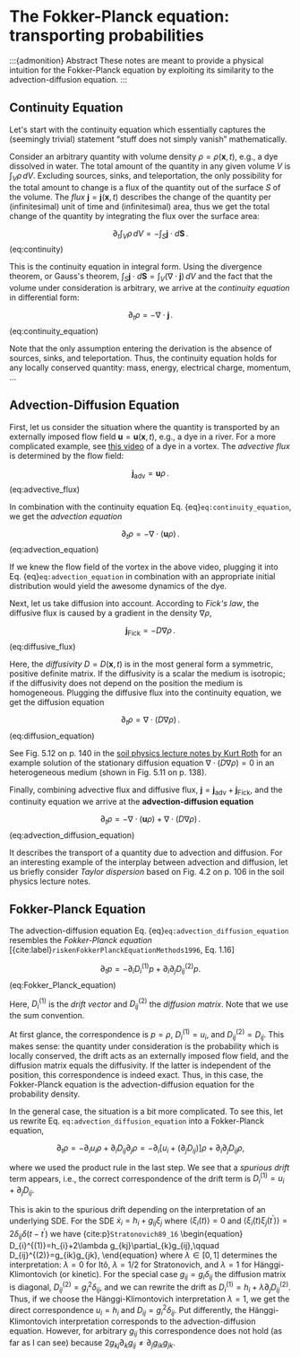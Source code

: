 # The Fokker-Planck equation: transporting probabilities

:::{admonition} Abstract
These notes are meant to provide a physical intuition for the Fokker-Planck
equation by exploiting its similarity to the advection-diffusion equation.
:::

## Continuity Equation

Let's start with the continuity equation which essentially captures
the (seemingly trivial) statement “stuff does not simply vanish”
mathematically. 

Consider an arbitrary quantity with volume density $\rho=\rho(\bm{x},t)$,
e.g., a dye dissolved in water. The total amount of the quantity in
any given volume $V$ is $\int_{V}\rho\,dV$. Excluding sources, sinks,
and teleportation, the only possibility for the total amount to change
is a flux of the quantity out of the surface $S$ of the volume. The
*flux* $\bm{j}=\bm{j}(\bm{x},t)$ describes the change of the
quantity per (infinitesimal) unit of time and (infinitesimal) area,
thus we get the total change of the quantity by integrating the flux
over the surface area:

$$
\partial_{t}\int_{V}\rho\,dV=-\int_{S}\bm{j}\cdot d\bm{S}\,.
$$  (eq:continuity)

This is the continuity equation in integral form. Using the divergence
theorem, or Gauss's theorem, $\int_{S}\bm{j}\cdot d\bm{S}=\int_{V}(\nabla\cdot\bm{j})\,dV$
and the fact that the volume under consideration is arbitrary, we
arrive at the *continuity equation* in differential form:

$$
\partial_{t}\rho=-\nabla\cdot\bm{j}\,.
$$  (eq:continuity_equation)

Note that the only assumption entering the derivation is the absence
of sources, sinks, and teleportation. Thus, the continuity equation
holds for any locally conserved quantity: mass, energy, electrical
charge, momentum, ...

## Advection-Diffusion Equation

First, let us consider the situation where the quantity is transported
by an externally imposed flow field $\bm{u}=\bm{u}(\bm{x},t)$, e.g.,
a dye in a river. For a more complicated example, see [this video](https://www.youtube.com/watch?v=fuIBcCxW9Hs&t=137s)
of a dye in a vortex. The *advective flux* is determined by the
flow field:

$$
\bm{j}_{\mathrm{adv}}=\bm{u}\rho\,.
$$  (eq:advective_flux)

In combination with the continuity equation Eq. {eq}`eq:continuity_equation`,
we get the *advection equation*

$$
\partial_{t}\rho=-\nabla\cdot(\bm{u}\rho)\,.
$$  (eq:advection_equation)

If we knew the flow field of the vortex in the above video, plugging
it into Eq. {eq}`eq:advection_equation` in combination with an
appropriate initial distribution would yield the awesome dynamics
of the dye.

Next, let us take diffusion into account. According to *Fick's
law*, the diffusive flux is caused by a gradient in the density $\nabla\rho$,

$$
\bm{j}_{\mathrm{Fick}}=-D\nabla\rho \,.
$$  (eq:diffusive_flux)

Here, the *diffusivity* $D=D(\bm{x},t)$ is in the most general
form a symmetric, positive definite matrix. If the diffusivity is
a scalar the medium is isotropic; if the diffusivity does not depend
on the position the medium is homogeneous. Plugging the diffusive
flux into the continuity equation, we get the diffusion equation

$$
\partial_{t}\rho=\nabla\cdot(D\nabla\rho) \,.
$$  (eq:diffusion_equation)

See Fig. 5.12 on p. 140 in the [soil physics lecture notes by Kurt Roth](http://ts.iup.uni-heidelberg.de/fileadmin/user_upload/misc/teaching/sp-2.2.pdf)
for an example solution of the stationary diffusion equation $\nabla\cdot(D\nabla\rho)=0$
in an heterogeneous medium (shown in Fig. 5.11 on p. 138).

Finally, combining advective flux and diffusive flux, $\bm{j}=\bm{j}_{\mathrm{adv}}+\bm{j}_{\mathrm{Fick}}$,
and the continuity equation we arrive at the **advection-diffusion
equation**

$$
\partial_{t}\rho=-\nabla\cdot(\bm{u}\rho)+\nabla\cdot(D\nabla\rho) \,.
$$  (eq:advection_diffusion_equation)

It describes the transport of a quantity due to advection and diffusion.
For an interesting example of the interplay between advection and
diffusion, let us briefly consider *Taylor dispersion* based
on Fig. 4.2 on p. 106 in the soil physics lecture notes.

## Fokker-Planck Equation

The advection-diffusion equation Eq. {eq}`eq:advection_diffusion_equation`
resembles the *Fokker-Planck equation* [{cite:label}`riskenFokkerPlanckEquationMethods1996`, Eq. 1.16]

$$
\partial_{t}p=-\partial_{i}D_{i}^{(1)}p+\partial_{i}\partial_{j}D_{ij}^{(2)}p.
$$ (eq:Fokker_Planck_equation)

Here, $D_{i}^{(1)}$ is the *drift vector* and $D_{ij}^{(2)}$
the *diffusion matrix*. Note that we use the sum convention.

At first glance, the correspondence is $p=\rho$, $D_{i}^{(1)}=u_{i}$,
and $D_{ij}^{(2)}=D_{ij}$. This makes sense: the quantity under consideration
is the probability which is locally conserved, the drift acts as an
externally imposed flow field, and the diffusion matrix equals the
diffusivity. If the latter is independent of the position, this correspondence
is indeed exact. Thus, in this case, the Fokker-Planck equation is
the advection-diffusion equation for the probability density.

In the general case, the situation is a bit more complicated. To see
this, let us rewrite Eq. `eq:advection_diffusion_equation`
into a Fokker-Planck equation,

$$
\partial_{t}\rho=-\partial_{i}u_{i}\rho+\partial_{i}D_{ij}\partial_{j}\rho=-\partial_{i}[u_{i}+(\partial_{j}D_{ij})]\rho+\partial_{i}\partial_{j}D_{ij}\rho,
$$

where we used the product rule in the last step. We see that a *spurious
drift* term appears, i.e., the correct correspondence of the drift
term is $D_{i}^{(1)}=u_{i}+\partial_{j}D_{ij}$.

This is akin to the spurious drift depending on the interpretation
of an underlying SDE. For the SDE $\dot{x}_{i}=h_{i}+g_{ij}\xi_{j}$
where $\langle\xi_{i}(t)\rangle=0$ and $\langle\xi_{i}(t)\xi_{j}(t^{\prime})\rangle=2\delta_{ij}\delta(t-t^{\prime})$
we have {cite:p}`Stratonovich89_16`
\begin{equation}
D_{i}^{(1)}=h_{i}+2\lambda g_{kj}\partial_{k}g_{ij},\qquad D_{ij}^{(2)}=g_{ik}g_{jk},
\end{equation}
where $\lambda\in[0,1]$ determines the interpretation: $\lambda=0$
for Itô, $\lambda=1/2$ for Stratonovich, and $\lambda=1$ for Hänggi-Klimontovich
(or kinetic). For the special case $g_{ij}=g_{i}\delta_{ij}$ the
diffusion matrix is diagonal, $D_{ij}^{(2)}=g_{i}^{2}\delta_{ij}$,
and we can rewrite the drift as $D_{i}^{(1)}=h_{i}+\lambda\partial_{j}D_{ij}^{(2)}$.
Thus, if we choose the Hänggi-Klimontovich interpretation $\lambda=1$,
we get the direct correspondence $u_{i}=h_{i}$ and $D_{ij}=g_{i}^{2}\delta_{ij}$.
Put differently, the Hänggi-Klimontovich interpretation corresponds
to the advection-diffusion equation. However, for arbitrary $g_{ij}$
this correspondence does not hold (as far as I can see) because $2g_{kj}\partial_{k}g_{ij}\neq\partial_{j}g_{ik}g_{jk}$.
